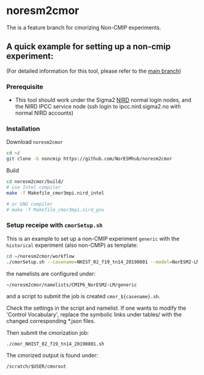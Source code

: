 # noresm2cmor

The is a feature branch for cmorizing Non-CMIP experiments.

## A quick example for setting up a non-cmip experiment:
(For detailed information for this tool, please refer to the [main branch](https://github.com/NorESMhub/noresm2cmor/blob/9b4b7db16bb110095bb13d4f628ea744a062220c/README.md))

### Prerequisite
* This tool should work under the Sigma2 [NIRD](https://documentation.sigma2.no/files_storage/nird_lmd.html) normal login nodes, and the NIRD IPCC service node (ssh login to ipcc.nird.sigma2.no with normal NIRD accounts)

### Installation

Download `noresm2cmor`
```bash
cd ~/
git clone -b noncmip https://github.com/NorESMhub/noresm2cmor
```

Build 
```bash
cd noresm2cmor/build/  
# use Intel compiler
make -f Makefile_cmor3mpi.nird_intel

# or GNU compiler
# make -f Makefile_cmor3mpi.nird_gnu
```

### Setup receipe with `cmorSetup.sh`

This is an example to set up a non-CMIP experiment `generic` with the `historical` experiment (also non-CMIP) as template:
```bash
cd ~/noresm2cmor/workflow
./cmorSetup.sh --casename=NHIST_02_f19_tn14_20190801 --model=NorESM2-LM --expid=generic --expidref=historical --version=v20210818 --year1=1850 --yearn=1949 --realization=1 --physics=1 --forcing=1 --mpi=DMPI --ibasedir=/projects/NS9560K/noresm/cases --obasedir=/scratch/$USER/cmorout --noncmip=true

```
the namelists are configured under:
```
~/noresm2cmor/namelists/CMIP6_NorESM2-LM/generic
```
and a script to submit the job is created `cmor_${casename}.sh`.

Check the settings in the script and namelist. If one wants to modify the 'Control Vocabulary', replace the symbolic links under tables/ with the changed corresponding *.json files.

Then submit the cmorization job:
```bash
./cmor_NHIST_02_f19_tn14_20190801.sh
```

The cmorized output is found under:
```
/scratch/$USER/cmorout
```

